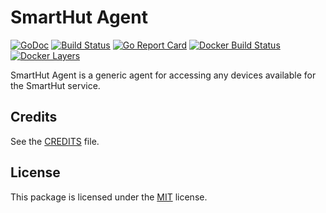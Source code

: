 # SmartHut Agent

[![GoDoc](https://godoc.org/github.com/smarthut/agent?status.svg)](https://godoc.org/github.com/smarthut/agent) [![Build Status](https://travis-ci.org/smarthut/agent.svg?branch=master)](https://travis-ci.org/smarthut/agent) [![Go Report Card](https://goreportcard.com/badge/github.com/smarthut/agent)](https://goreportcard.com/report/github.com/smarthut/agent) [![Docker Build Status](https://img.shields.io/docker/build/smarthut/agent.svg)](https://hub.docker.com/r/smarthut/agent/) [![Docker Layers](https://images.microbadger.com/badges/image/smarthut/agent.svg)](https://microbadger.com/images/smarthut/agent)

SmartHut Agent is a generic agent for accessing any devices available for the
SmartHut service.

## Credits

See the [CREDITS](CREDITS) file.

## License

This package is licensed under the [MIT](LICENSE) license.
